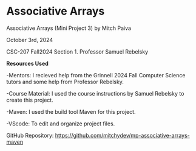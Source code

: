 Associative Arrays
==================

Associative Arrays (Mini Project 3) by Mitch Paiva

October 3rd, 2024

CSC-207 Fall2024 Section 1.
Professor Samuel Rebelsky

**Resources Used**


-Mentors: I recieved help from the Grinnell 2024 Fall Computer Science tutors and some help from Professor Rebelsky.


-Course Material: I used the course instructions by Samuel Rebelsky to create this project.


-Maven: I used the build tool Maven for this project.


-VScode: To edit and organize project files.


GitHub Repository: <https://github.com/mitchydev/mp-associative-arrays-maven>


